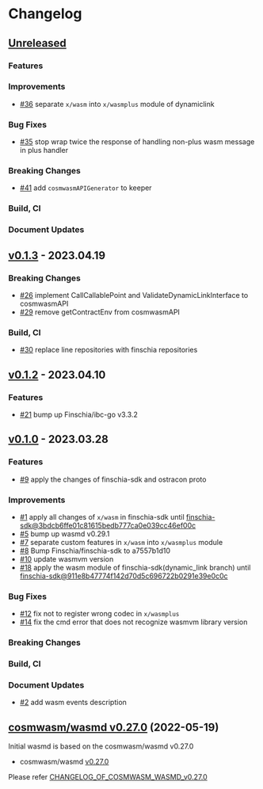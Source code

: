 # Changelog

## [Unreleased](https://github.com/Finschia/wasmd/compare/v0.1.3...HEAD)

### Features

### Improvements
* [\#36](https://github.com/Finschia/wasmd/pull/36) separate `x/wasm` into `x/wasmplus` module of dynamiclink

### Bug Fixes
* [\#35](https://github.com/Finschia/wasmd/pull/35) stop wrap twice the response of handling non-plus wasm message in plus handler

### Breaking Changes
* [\#41](https://github.com/Finschia/wasmd/pull/41) add `cosmwasmAPIGenerator` to keeper

### Build, CI

### Document Updates


## [v0.1.3](https://github.com/Finschia/wasmd/releases/tag/v0.1.3) - 2023.04.19

### Breaking Changes
* [\#26](https://github.com/Finschia/wasmd/pull/26) implement CallCallablePoint and ValidateDynamicLinkInterface to cosmwasmAPI
* [\#29](https://github.com/Finschia/wasmd/pull/29) remove getContractEnv from cosmwasmAPI

### Build, CI
* [\#30](https://github.com/Finschia/wasmd/pull/30) replace line repositories with finschia repositories


## [v0.1.2](https://github.com/Finschia/wasmd/releases/tag/v0.1.2) - 2023.04.10

### Features
* [\#21](https://github.com/Finschia/wasmd/pull/21) bump up Finschia/ibc-go v3.3.2


## [v0.1.0](https://github.com/Finschia/wasmd/releases/tag/v0.1.0) - 2023.03.28

### Features
* [\#9](https://github.com/Finschia/wasmd/pull/9) apply the changes of finschia-sdk and ostracon proto

### Improvements
* [\#1](https://github.com/Finschia/wasmd/pull/1) apply all changes of `x/wasm` in finschia-sdk until [finschia-sdk@3bdcb6ffe01c81615bedb777ca0e039cc46ef00c](https://github.com/Finschia/finschia-sdk/tree/3bdcb6ffe01c81615bedb777ca0e039cc46ef00c)
* [\#5](https://github.com/Finschia/wasmd/pull/5) bump up wasmd v0.29.1
* [\#7](https://github.com/Finschia/wasmd/pull/7) separate custom features in `x/wasm` into `x/wasmplus` module
* [\#8](https://github.com/Finschia/wasmd/pull/8) Bump Finschia/finschia-sdk to a7557b1d10
* [\#10](https://github.com/Finschia/wasmd/pull/10) update wasmvm version
* [\#18](https://github.com/Finschia/wasmd/pull/18) apply the wasm module of finschia-sdk(dynamic_link branch) until [finschia-sdk@911e8b47774f142d70d5c696722b0291e39e0c0c](https://github.com/Finschia/finschia-sdk/tree/911e8b47774f142d70d5c696722b0291e39e0c0c)

### Bug Fixes
* [\#12](https://github.com/Finschia/wasmd/pull/12) fix not to register wrong codec in `x/wasmplus`
* [\#14](https://github.com/Finschia/wasmd/pull/14) fix the cmd error that does not recognize wasmvm library version

### Breaking Changes

### Build, CI

### Document Updates
* [\#2](https://github.com/Finschia/wasmd/pull/2) add wasm events description


## [cosmwasm/wasmd v0.27.0](https://github.com/CosmWasm/wasmd/blob/v0.27.0/CHANGELOG.md) (2022-05-19)
Initial wasmd is based on the cosmwasm/wasmd v0.27.0

* cosmwasm/wasmd [v0.27.0](https://github.com/CosmWasm/wasmd/releases/tag/v0.27.0)

Please refer [CHANGELOG_OF_COSMWASM_WASMD_v0.27.0](https://github.com/CosmWasm/wasmd/blob/v0.27.0/CHANGELOG.md)
